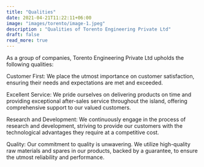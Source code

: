 ```yaml
---
title: "Qualities"
date: 2021-04-21T11:22:11+06:00
image: "images/torento/image-1.jpeg"
description : "Qualities of Torento Engineering Private Ltd"
draft: false
read_more: true
---
```


As a group of companies, Torento Engineering Private Ltd upholds the following qualities:

Customer First: We place the utmost importance on customer satisfaction, ensuring their needs and expectations are met and exceeded.

Excellent Service: We pride ourselves on delivering products on time and providing exceptional after-sales service throughout the island, offering comprehensive support to our valued customers.

Research and Development: We continuously engage in the process of research and development, striving to provide our customers with the technological advantages they require at a competitive cost.

Quality: Our commitment to quality is unwavering. We utilize high-quality raw materials and spares in our products, backed by a guarantee, to ensure the utmost reliability and performance.

